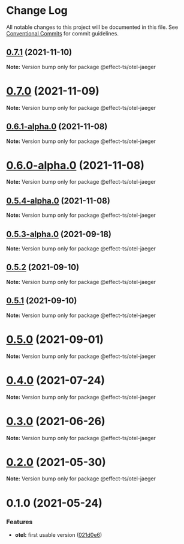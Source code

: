 # Change Log

All notable changes to this project will be documented in this file.
See [Conventional Commits](https://conventionalcommits.org) for commit guidelines.

## [0.7.1](https://github.com/Effect-TS/otel/compare/@effect-ts/otel-jaeger@0.7.0...@effect-ts/otel-jaeger@0.7.1) (2021-11-10)

**Note:** Version bump only for package @effect-ts/otel-jaeger





# [0.7.0](https://github.com/Effect-TS/otel/compare/@effect-ts/otel-jaeger@0.6.1-alpha.0...@effect-ts/otel-jaeger@0.7.0) (2021-11-09)

**Note:** Version bump only for package @effect-ts/otel-jaeger





## [0.6.1-alpha.0](https://github.com/Effect-TS/otel/compare/@effect-ts/otel-jaeger@0.6.0-alpha.0...@effect-ts/otel-jaeger@0.6.1-alpha.0) (2021-11-08)

**Note:** Version bump only for package @effect-ts/otel-jaeger





# [0.6.0-alpha.0](https://github.com/Effect-TS/otel/compare/@effect-ts/otel-jaeger@0.5.4-alpha.0...@effect-ts/otel-jaeger@0.6.0-alpha.0) (2021-11-08)

**Note:** Version bump only for package @effect-ts/otel-jaeger





## [0.5.4-alpha.0](https://github.com/Effect-TS/otel/compare/@effect-ts/otel-jaeger@0.5.3-alpha.0...@effect-ts/otel-jaeger@0.5.4-alpha.0) (2021-11-08)

**Note:** Version bump only for package @effect-ts/otel-jaeger





## [0.5.3-alpha.0](https://github.com/Effect-TS/otel/compare/@effect-ts/otel-jaeger@0.5.2...@effect-ts/otel-jaeger@0.5.3-alpha.0) (2021-09-18)

**Note:** Version bump only for package @effect-ts/otel-jaeger





## [0.5.2](https://github.com/Effect-TS/otel/compare/@effect-ts/otel-jaeger@0.5.1...@effect-ts/otel-jaeger@0.5.2) (2021-09-10)

**Note:** Version bump only for package @effect-ts/otel-jaeger





## [0.5.1](https://github.com/Effect-TS/otel/compare/@effect-ts/otel-jaeger@0.5.0...@effect-ts/otel-jaeger@0.5.1) (2021-09-10)

**Note:** Version bump only for package @effect-ts/otel-jaeger





# [0.5.0](https://github.com/Effect-TS/otel/compare/@effect-ts/otel-jaeger@0.4.0...@effect-ts/otel-jaeger@0.5.0) (2021-09-01)

**Note:** Version bump only for package @effect-ts/otel-jaeger





# [0.4.0](https://github.com/Effect-TS/otel/compare/@effect-ts/otel-jaeger@0.3.0...@effect-ts/otel-jaeger@0.4.0) (2021-07-24)

**Note:** Version bump only for package @effect-ts/otel-jaeger





# [0.3.0](https://github.com/Effect-TS/otel/compare/@effect-ts/otel-jaeger@0.2.0...@effect-ts/otel-jaeger@0.3.0) (2021-06-26)

**Note:** Version bump only for package @effect-ts/otel-jaeger





# [0.2.0](https://github.com/Effect-TS/otel/compare/@effect-ts/otel-jaeger@0.1.0...@effect-ts/otel-jaeger@0.2.0) (2021-05-30)

**Note:** Version bump only for package @effect-ts/otel-jaeger





# 0.1.0 (2021-05-24)


### Features

* **otel:** first usable version ([021d0e6](https://github.com/Effect-TS/otel/commit/021d0e66f8ba4173e1f42057ed2b306c68854982))
